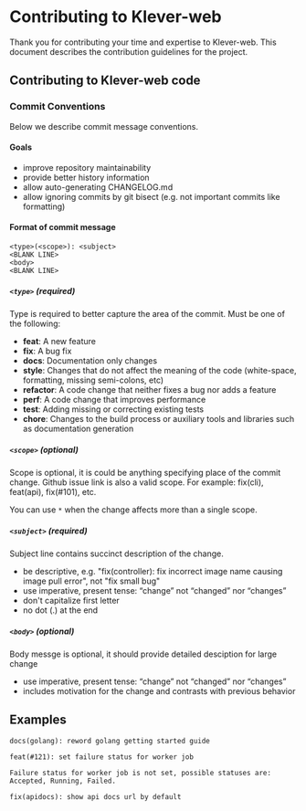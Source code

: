 # Contributing to Klever-web

Thank you for contributing your time and expertise to Klever-web. This document describes the contribution guidelines for the project.

## Contributing to Klever-web code

### Commit Conventions

Below we describe commit message conventions.

#### Goals

* improve repository maintainability
* provide better history information
* allow auto-generating CHANGELOG.md
* allow ignoring commits by git bisect (e.g. not important commits like formatting)

#### Format of commit message

```
<type>(<scope>): <subject>
<BLANK LINE>
<body>
<BLANK LINE>
```

##### `<type>` (required)

Type is required to better capture the area of the commit. Must be one of the following:

* **feat**: A new feature
* **fix**: A bug fix
* **docs**: Documentation only changes
* **style**: Changes that do not affect the meaning of the code (white-space, formatting, missing semi-colons, etc)
* **refactor**: A code change that neither fixes a bug nor adds a feature
* **perf**: A code change that improves performance
* **test**: Adding missing or correcting existing tests
* **chore**: Changes to the build process or auxiliary tools and libraries such as documentation generation

##### `<scope>` (optional)

Scope is optional, it is could be anything specifying place of the commit change. Github issue link is
also a valid scope. For example: fix(cli), feat(api), fix(#101), etc.

You can use `*` when the change affects more than a single scope.

##### `<subject>` (required)

Subject line contains succinct description of the change.

* be descriptive, e.g. "fix(controller): fix incorrect image name causing image pull error", not "fix small bug"
* use imperative, present tense: “change” not “changed” nor “changes”
* don't capitalize first letter
* no dot (.) at the end

##### `<body>` (optional)

Body messge is optional, it should provide detailed desciption for large change

* use imperative, present tense: “change” not “changed” nor “changes”
* includes motivation for the change and contrasts with previous behavior

## Examples

```
docs(golang): reword golang getting started guide
```

```
feat(#121): set failure status for worker job

Failure status for worker job is not set, possible statuses are: Accepted, Running, Failed.
```

```
fix(apidocs): show api docs url by default
```
